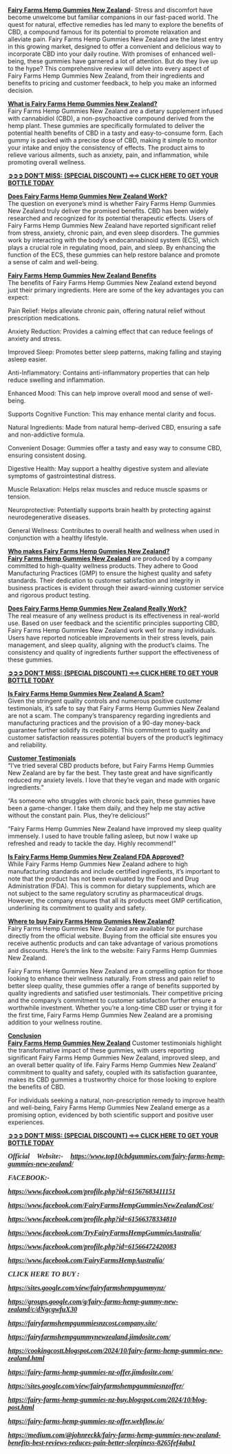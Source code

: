 <p><a href="https://www.facebook.com/FairyFarmsHempGummiesNewZealandCost/%20"><strong>Fairy Farms Hemp Gummies New Zealand</strong></a>- Stress and discomfort have become unwelcome but familiar companions in our fast-paced world. The quest for natural, effective remedies has led many to explore the benefits of CBD, a compound famous for its potential to promote relaxation and alleviate pain. Fairy Farms Hemp Gummies New Zealand are the latest entry in this growing market, designed to offer a convenient and delicious way to incorporate CBD into your daily routine. With promises of enhanced well-being, these gummies have garnered a lot of attention. But do they live up to the hype? This comprehensive review will delve into every aspect of Fairy Farms Hemp Gummies New Zealand, from their ingredients and benefits to pricing and customer feedback, to help you make an informed decision.</p>
<p><span style="text-decoration: underline;"><strong>What is Fairy Farms Hemp Gummies New Zealand?</strong></span><br />Fairy Farms Hemp Gummies New Zealand are a dietary supplement infused with cannabidiol (CBD), a non-psychoactive compound derived from the hemp plant. These gummies are specifically formulated to deliver the potential health benefits of CBD in a tasty and easy-to-consume form. Each gummy is packed with a precise dose of CBD, making it simple to monitor your intake and enjoy the consistency of effects. The product aims to relieve various ailments, such as anxiety, pain, and inflammation, while promoting overall wellness.</p>
<p><strong><a href="https://www.top10cbdgummies.com/fairy-farms-hemp-gummies-new-zealand-buy/">➲➲➲ DON&rsquo;T MISS: (SPECIAL DISCOUNT) ➾➾ CLICK HERE TO GET YOUR BOTTLE TODAY</a></strong></p>
<p><span style="text-decoration: underline;"><strong>Does Fairy Farms Hemp Gummies New Zealand Work?</strong></span><br />The question on everyone&rsquo;s mind is whether Fairy Farms Hemp Gummies New Zealand truly deliver the promised benefits. CBD has been widely researched and recognized for its potential therapeutic effects. Users of Fairy Farms Hemp Gummies New Zealand have reported significant relief from stress, anxiety, chronic pain, and even sleep disorders. The gummies work by interacting with the body&rsquo;s endocannabinoid system (ECS), which plays a crucial role in regulating mood, pain, and sleep. By enhancing the function of the ECS, these gummies can help restore balance and promote a sense of calm and well-being.</p>
<p><span style="text-decoration: underline;"><strong>Fairy Farms Hemp Gummies New Zealand Benefits</strong></span><br />The benefits of Fairy Farms Hemp Gummies New Zealand extend beyond just their primary ingredients. Here are some of the key advantages you can expect:</p>
<p>Pain Relief: Helps alleviate chronic pain, offering natural relief without prescription medications.</p>
<p>Anxiety Reduction: Provides a calming effect that can reduce feelings of anxiety and stress.</p>
<p>Improved Sleep: Promotes better sleep patterns, making falling and staying asleep easier.</p>
<p>Anti-Inflammatory: Contains anti-inflammatory properties that can help reduce swelling and inflammation.</p>
<p>Enhanced Mood: This can help improve overall mood and sense of well-being.</p>
<p>Supports Cognitive Function: This may enhance mental clarity and focus.</p>
<p>Natural Ingredients: Made from natural hemp-derived CBD, ensuring a safe and non-addictive formula.</p>
<p>Convenient Dosage: Gummies offer a tasty and easy way to consume CBD, ensuring consistent dosing.</p>
<p>Digestive Health: May support a healthy digestive system and alleviate symptoms of gastrointestinal distress.</p>
<p>Muscle Relaxation: Helps relax muscles and reduce muscle spasms or tension.</p>
<p>Neuroprotective: Potentially supports brain health by protecting against neurodegenerative diseases.</p>
<p>General Wellness: Contributes to overall health and wellness when used in conjunction with a healthy lifestyle.</p>
<p><span style="text-decoration: underline;"><strong>Who makes Fairy Farms Hemp Gummies New Zealand?</strong></span><br /><a href="https://www.facebook.com/FairyFarmsHempGummiesNewZealandCost/%20"><strong>Fairy Farms Hemp Gummies New Zealand</strong></a> are produced by a company committed to high-quality wellness products. They adhere to Good Manufacturing Practices (GMP) to ensure the highest quality and safety standards. Their dedication to customer satisfaction and integrity in business practices is evident through their award-winning customer service and rigorous product testing.</p>
<p><span style="text-decoration: underline;"><strong>Does Fairy Farms Hemp Gummies New Zealand Really Work?</strong></span><br />The real measure of any wellness product is its effectiveness in real-world use. Based on user feedback and the scientific principles supporting CBD, Fairy Farms Hemp Gummies New Zealand work well for many individuals. Users have reported noticeable improvements in their stress levels, pain management, and sleep quality, aligning with the product&rsquo;s claims. The consistency and quality of ingredients further support the effectiveness of these gummies.</p>
<p><strong><a href="https://www.top10cbdgummies.com/fairy-farms-hemp-gummies-new-zealand-buy/">➲➲➲ DON&rsquo;T MISS: (SPECIAL DISCOUNT) ➾➾ CLICK HERE TO GET YOUR BOTTLE TODAY</a></strong></p>
<p><span style="text-decoration: underline;"><strong>Is Fairy Farms Hemp Gummies New Zealand A Scam?</strong></span><br />Given the stringent quality controls and numerous positive customer testimonials, it&rsquo;s safe to say that Fairy Farms Hemp Gummies New Zealand are not a scam. The company&rsquo;s transparency regarding ingredients and manufacturing practices and the provision of a 90-day money-back guarantee further solidify its credibility. This commitment to quality and customer satisfaction reassures potential buyers of the product&rsquo;s legitimacy and reliability.</p>
<p><span style="text-decoration: underline;"><strong>Customer Testimonials</strong></span><br />&ldquo;I&rsquo;ve tried several CBD products before, but Fairy Farms Hemp Gummies New Zealand are by far the best. They taste great and have significantly reduced my anxiety levels. I love that they&rsquo;re vegan and made with organic ingredients.&rdquo;</p>
<p>&ldquo;As someone who struggles with chronic back pain, these gummies have been a game-changer. I take them daily, and they help me stay active without the constant pain. Plus, they&rsquo;re delicious!&rdquo;</p>
<p>&ldquo;Fairy Farms Hemp Gummies New Zealand have improved my sleep quality immensely. I used to have trouble falling asleep, but now I wake up refreshed and ready to tackle the day. Highly recommend!&rdquo;</p>
<p><span style="text-decoration: underline;"><strong>Is Fairy Farms Hemp Gummies New Zealand FDA Approved?</strong></span><br />While Fairy Farms Hemp Gummies New Zealand adhere to high manufacturing standards and include certified ingredients, it&rsquo;s important to note that the product has not been evaluated by the Food and Drug Administration (FDA). This is common for dietary supplements, which are not subject to the same regulatory scrutiny as pharmaceutical drugs. However, the company ensures that all its products meet GMP certification, underlining its commitment to quality and safety.</p>
<p><span style="text-decoration: underline;"><strong>Where to buy Fairy Farms Hemp Gummies New Zealand?</strong></span><br />Fairy Farms Hemp Gummies New Zealand are available for purchase directly from the official website. Buying from the official site ensures you receive authentic products and can take advantage of various promotions and discounts. Here&rsquo;s the link to the website: Fairy Farms Hemp Gummies New Zealand.</p>
<p>Fairy Farms Hemp Gummies New Zealand are a compelling option for those looking to enhance their wellness naturally. From stress and pain relief to better sleep quality, these gummies offer a range of benefits supported by quality ingredients and satisfied user testimonials. Their competitive pricing and the company&rsquo;s commitment to customer satisfaction further ensure a worthwhile investment. Whether you&rsquo;re a long-time CBD user or trying it for the first time, Fairy Farms Hemp Gummies New Zealand are a promising addition to your wellness routine.</p>
<p><span style="text-decoration: underline;"><strong>Conclusion</strong></span><br /><a href="https://www.facebook.com/FairyFarmsHempGummiesNewZealandCost/%20"><strong>Fairy Farms Hemp Gummies New Zealand</strong></a> Customer testimonials highlight the transformative impact of these gummies, with users reporting significant Fairy Farms Hemp Gummies New Zealand, improved sleep, and an overall better quality of life. Fairy Farms Hemp Gummies New Zealand&rsquo; commitment to quality and safety, coupled with its satisfaction guarantee, makes its CBD gummies a trustworthy choice for those looking to explore the benefits of CBD.</p>
<p>For individuals seeking a natural, non-prescription remedy to improve health and well-being, Fairy Farms Hemp Gummies New Zealand emerge as a promising option, evidenced by both scientific support and positive user experiences.</p>
<p><strong><a href="https://www.top10cbdgummies.com/fairy-farms-hemp-gummies-new-zealand-buy/">➲➲➲ DON&rsquo;T MISS: (SPECIAL DISCOUNT) ➾➾ CLICK HERE TO GET YOUR BOTTLE TODAY</a></strong></p>
<p align="justify"><span style="font-size: medium;"><strong><span style="color: #242424;"><span style="font-family: source-serif-pro, Georgia, Cambria, 'Times New Roman', Times, serif;"><em>Official Website:-&nbsp;<a href="https://www.top10cbdgummies.com/fairy-farms-hemp-gummies-new-zealand/">https://www.top10cbdgummies.com/fairy-farms-hemp-gummies-new-zealand/</a></em></span></span></strong></span></p>
<p align="justify"><span style="font-size: medium;"><strong><span style="color: #242424;"><span style="font-family: source-serif-pro, Georgia, Cambria, 'Times New Roman', Times, serif;"><em><strong>FACEBOOK:-</strong></em></span></span></strong></span></p>
<p align="justify"><span style="font-size: medium;"><strong><span style="color: #242424;"><span style="font-family: source-serif-pro, Georgia, Cambria, 'Times New Roman', Times, serif;"><em><strong><a href="https://www.facebook.com/profile.php?id=61567683411151">https://www.facebook.com/profile.php?id=61567683411151</a> </strong></em></span></span></strong></span></p>
<p align="justify"><span style="font-size: medium;"><strong><span style="color: #242424;"><span style="font-family: source-serif-pro, Georgia, Cambria, 'Times New Roman', Times, serif;"><em><strong><a href="https://www.facebook.com/FairyFarmsHempGummiesNewZealandCost/">https://www.facebook.com/FairyFarmsHempGummiesNewZealandCost/</a> </strong></em></span></span></strong></span></p>
<p align="justify"><span style="font-size: medium;"><strong><span style="color: #242424;"><span style="font-family: source-serif-pro, Georgia, Cambria, 'Times New Roman', Times, serif;"><em><strong><a href="https://www.facebook.com/profile.php?id=61566378334810">https://www.facebook.com/profile.php?id=61566378334810</a> </strong></em></span></span></strong></span></p>
<p align="justify"><span style="font-size: medium;"><strong><span style="color: #242424;"><span style="font-family: source-serif-pro, Georgia, Cambria, 'Times New Roman', Times, serif;"><em><strong><a href="https://www.facebook.com/TryFairyFarmsHempGummiesAustralia/">https://www.facebook.com/TryFairyFarmsHempGummiesAustralia/</a> </strong></em></span></span></strong></span></p>
<p align="justify"><span style="font-size: medium;"><strong><span style="color: #242424;"><span style="font-family: source-serif-pro, Georgia, Cambria, 'Times New Roman', Times, serif;"><em><strong><a href="https://www.facebook.com/profile.php?id=61566472420083">https://www.facebook.com/profile.php?id=61566472420083</a> </strong></em></span></span></strong></span></p>
<p align="justify"><span style="font-size: medium;"><strong><span style="color: #242424;"><span style="font-family: source-serif-pro, Georgia, Cambria, 'Times New Roman', Times, serif;"><em><strong><a href="https://www.facebook.com/FairyFarmsHempAustralia/">https://www.facebook.com/FairyFarmsHempAustralia/</a> </strong></em></span></span></strong></span></p>
<p align="justify"><span style="font-size: medium;"><strong><span style="color: #242424;"><span style="font-family: source-serif-pro, Georgia, Cambria, 'Times New Roman', Times, serif;"><em><strong>CLICK HERE TO BUY :</strong></em></span></span></strong></span></p>
<p align="justify"><span style="font-size: medium;"><strong><span style="color: #242424;"><span style="font-family: source-serif-pro, Georgia, Cambria, 'Times New Roman', Times, serif;"><em><strong><a href="https://sites.google.com/view/fairyfarmshempgummynz/">https://sites.google.com/view/fairyfarmshempgummynz/</a> </strong></em></span></span></strong></span></p>
<p align="justify"><span style="font-size: medium;"><strong><span style="color: #242424;"><span style="font-family: source-serif-pro, Georgia, Cambria, 'Times New Roman', Times, serif;"><em><strong><a href="https://groups.google.com/g/fairy-farms-hemp-gummy-new-zealand/c/dNgcgwfuX30">https://groups.google.com/g/fairy-farms-hemp-gummy-new-zealand/c/dNgcgwfuX30</a> </strong></em></span></span></strong></span></p>
<p align="justify"><span style="font-size: medium;"><strong><span style="color: #242424;"><span style="font-family: source-serif-pro, Georgia, Cambria, 'Times New Roman', Times, serif;"><em><strong><a href="https://fairyfarmshempgummiesnzcost.company.site/">https://fairyfarmshempgummiesnzcost.company.site/</a> </strong></em></span></span></strong></span></p>
<p align="justify"><span style="font-size: medium;"><strong><span style="color: #242424;"><span style="font-family: source-serif-pro, Georgia, Cambria, 'Times New Roman', Times, serif;"><em><strong><a href="https://fairyfarmshempgummynewzealand.jimdosite.com/">https://fairyfarmshempgummynewzealand.jimdosite.com/</a> </strong></em></span></span></strong></span></p>
<p align="justify"><span style="font-size: medium;"><strong><span style="color: #242424;"><span style="font-family: source-serif-pro, Georgia, Cambria, 'Times New Roman', Times, serif;"><em><strong><a href="https://cookingcostt.blogspot.com/2024/10/fairy-farms-hemp-gummies-new-zealand.html">https://cookingcostt.blogspot.com/2024/10/fairy-farms-hemp-gummies-new-zealand.html</a> </strong></em></span></span></strong></span></p>
<p align="justify"><span style="font-size: medium;"><strong><span style="color: #242424;"><span style="font-family: source-serif-pro, Georgia, Cambria, 'Times New Roman', Times, serif;"><em><strong><a href="https://fairy-farms-hemp-gummies-nz-offer.jimdosite.com/">https://fairy-farms-hemp-gummies-nz-offer.jimdosite.com/</a> </strong></em></span></span></strong></span></p>
<p align="justify"><span style="font-size: medium;"><strong><span style="color: #242424;"><span style="font-family: source-serif-pro, Georgia, Cambria, 'Times New Roman', Times, serif;"><em><strong><a href="https://sites.google.com/view/fairyfarmshempgummiesnzoffer/">https://sites.google.com/view/fairyfarmshempgummiesnzoffer/</a> </strong></em></span></span></strong></span></p>
<p align="justify"><span style="font-size: medium;"><strong><span style="color: #242424;"><span style="font-family: source-serif-pro, Georgia, Cambria, 'Times New Roman', Times, serif;"><em><strong><a href="https://fairy-farms-hemp-gummies-nz-buy.blogspot.com/2024/10/blog-post.html">https://fairy-farms-hemp-gummies-nz-buy.blogspot.com/2024/10/blog-post.html</a> </strong></em></span></span></strong></span></p>
<p align="justify"><span style="font-size: medium;"><strong><span style="color: #242424;"><span style="font-family: source-serif-pro, Georgia, Cambria, 'Times New Roman', Times, serif;"><em><strong><a href="https://fairy-farms-hemp-gummies-nz-offer.webflow.io/">https://fairy-farms-hemp-gummies-nz-offer.webflow.io/</a> </strong></em></span></span></strong></span></p>
<p align="justify"><span style="font-size: medium;"><strong><span style="color: #242424;"><span style="font-family: source-serif-pro, Georgia, Cambria, 'Times New Roman', Times, serif;"><em><strong><a href="https://medium.com/@johnreckk/fairy-farms-hemp-gummies-new-zealand-benefits-best-reviews-reduces-pain-better-sleepiness-8265fef4aba1">https://medium.com/@johnreckk/fairy-farms-hemp-gummies-new-zealand-benefits-best-reviews-reduces-pain-better-sleepiness-8265fef4aba1</a> </strong></em></span></span></strong></span></p>
<p>&nbsp;</p>
